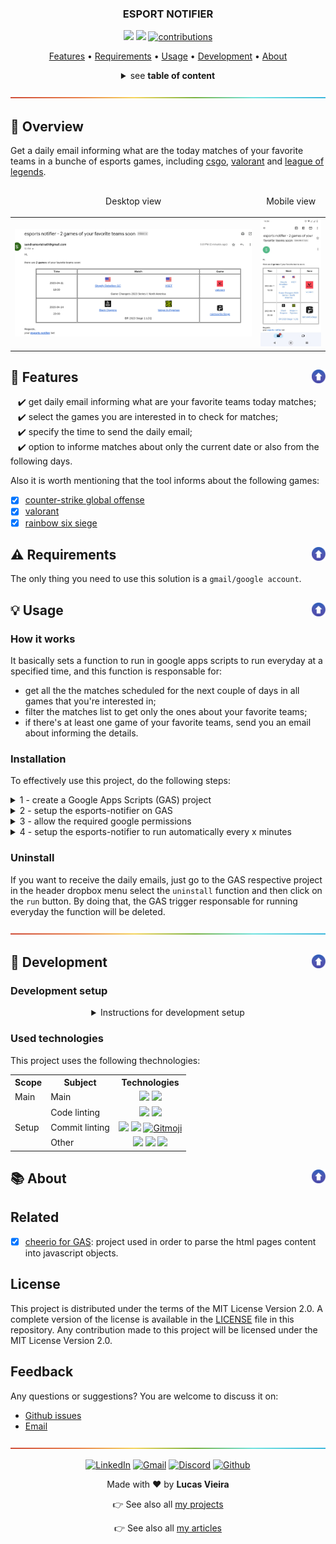 <a name="TOC"></a>

<h3 align="center">
  ESPORT NOTIFIER
</h3>

<div align="center">
  <a href="https://nodejs.org/en/"><img src="https://img.shields.io/badge/made%20with-node-1f425f?logo=node.js&.svg" /></a>
  <a href="https://www.google.com/script/start/"><img src="https://img.shields.io/badge/apps%20script-4285F4?logo=google&logoColor=white" /></a>
  <a href="https://github.com/lucasvtiradentes/esports-notifier#contributing"><img src="https://img.shields.io/badge/contributions-welcome-brightgreen.svg?style=flat" alt="contributions" /></a>
</div>

<p align="center">
  <a href="#dart-features">Features</a> • <a href="#warning-requirements">Requirements</a> • <a href="#bulb-usage">Usage</a> • <a href="#wrench-development">Development</a>  • <a href="#books-about">About</a>
</p>

<details>
  <summary align="center"><span>see <b>table of content</b></span></summary>
  <p align="center">
    <ul>
      <!-- <li><a href="#trumpet-overview">Overview</a></li> -->
      <!-- <li><a href="#pushpin-table-of-contents">TOC</a></li> -->
      <li><a href="#dart-features">Features</a></li>
      <li><a href="#warning-requirements">Requirements</a></li>
      <li>
        <a href="#bulb-usage">Usage</a>
        <ul>
          <li><a href="#how-it-works">How it works?</a></li>
          <li><a href="#installation">Installation</a></li>
          <li><a href="#uninstall">Uninstall</a></li>
        </ul>
      </li>
      <li>
        <a href="#wrench-development">Development</a>
        <ul>
          <li><a href="#development-setup">Development setup</a></li>
          <li><a href="#used-technologies">Used technologies</a></li>
        </ul>
      </li>
      <li>
        <a href="#books-about">About</a>
        <ul>
          <li><a href="#related">Related</a></li>
          <li><a href="#license">License</a></li>
          <li><a href="#feedback">Feedback</a></li>
        </ul>
      </li>
    </ul>
  </p>
</details>

<a href="#"><img src="./.github/images/divider.png" /></a>

## :trumpet: Overview

Get a daily email informing what are the today matches of your favorite teams in a bunche of esports games, including [csgo](https://www.counter-strike.net/), [valorant](https://playvalorant.com/) and [league of legends](https://www.leagueoflegends.com/).

<div align="center">
  <table align="center">
    <thead>
      <tr>
        <td><p align="center">Desktop view</p></td>
        <td><p align="center">Mobile view</p></td>
      </tr>
    </thead>
    <tbody>
      <tr>
        <td><img width="100%" src="./.github/images/desktop.png"></td>
        <td><img width="200px" src="./.github/images/mobile.jpeg"></td>
      </tr>
    </tbody>
 </table>
</div>

## :dart: Features<a href="#TOC"><img align="right" src="./.github/images/up_arrow.png" width="22"></a>

&nbsp;&nbsp;&nbsp;✔️ get daily email informing what are your favorite teams today matches;<br>
&nbsp;&nbsp;&nbsp;✔️ select the games you are interested in to check for matches;<br>
&nbsp;&nbsp;&nbsp;✔️ specify the time to send the daily email;<br>
&nbsp;&nbsp;&nbsp;✔️ option to informe matches about only the current date or also from the following days.<br>

Also it is worth mentioning that the tool informs about the following games:

- [x] [counter-strike global offense](https://liquipedia.net/counterstrike/Liquipedia:Matches)
- [x] [valorant](https://www.vlr.gg/matches)
- [x] [rainbow six siege](https://siege.gg/matches)
<!-- - [ ] overwatch 2
- [ ] dota 2
- [ ] league of legends
- [ ] free fire
- [ ] rocket league
- [ ] call of duty -->

## :warning: Requirements<a href="#TOC"><img align="right" src="./.github/images/up_arrow.png" width="22"></a>

The only thing you need to use this solution is a `gmail/google account`.

## :bulb: Usage<a href="#TOC"><img align="right" src="./.github/images/up_arrow.png" width="22"></a>

### How it works

It basically sets a function to run in google apps scripts to run everyday at a specified time, and this function is responsable for:

- get all the the matches scheduled for the next couple of days in all games that you're interested in;
- filter the matches list to get only the ones about your favorite teams;
- if there's at least one game of your favorite teams, send you an email about informing the details.

### Installation

To effectively use this project, do the following steps:

<details>
  <summary>1 - create a Google Apps Scripts (GAS) project</summary>
  <div>
    <br>
    <p>Go to the <a href="">google apps script</a> and create a new project by clicking in the button showed in the next image.<br>
    It would be a good idea to rename the project to something like "esports-notifier".</p>
    <p align="center"><img width="500" src="./.github/images/tutorial/tut2.png" /></p>
  </div>
</details>

<details>
  <summary>2 - setup the esports-notifier on GAS</summary>
  <div>
    <br>
    <p>Click on the initial file, which is the <b>rectangle-1</b> on the image.</p>
    <p align="center"><img width="500" src="./.github/images/tutorial/tut3.png" /></p>
    <p>Replace the initial content present in the <b>rectangle-2</b> with the content present in <a href="./src/notifier.js">notifier.js</a>.</p>
    <blockquote>
      <p><span>⚠️ Warning</span><br>
       Remember to update the <code>CONFIGS</code> object according to your data and needs.</p>
    </blockquote>

<pre>
<!-- <DYNFIELD:GAS_SETUP> -->
const CONFIGS = {
  esports: {
    favoriteTeams: ['loud', 'mibr', 'imperial', 'syko'], // specify your favorite teams
    games: {                                             // select the games you're interested
      csgo: true,
      valorant: true,
      rainbowSixSiege: true,
      dota: false,
      lol: false,
      rocketLeague: false,
      overwatch: false,
      callOfDuty: false,
      freeFire: false
    }
  },
  datetime: {
    timeToSendEmail: '07:00',                            // time to send the daily email if there is at least on game of your favorite teams
    diffHoursFromGmtTimezone: -3                         // specify the hour difference between your timezone and GMT timezone (UTC 0)
  },
  settings: {
    notifyOnlyAboutTodayGames: true,                     // if 'false' it will alse send email in case of matchs of favorite teams in the next days
    strictTeamComparasion: false,                        // if 'true' the name of the teams must be exact in all the matches source sites
    maintanceMode: false,                                // development option dont need to change
    loopFunction: 'checkTodayGames'                      // development option dont need to change
  }
};

function getEsportsNotifier() {
  const version = "0.0.1"
  const content = getGithubFileContent('lucasvtiradentes/esports-notifier', 'master');
  eval(`this.EsportsNotifier = ` + content);
  const esportsNotifier = new EsportsNotifier(CONFIGS);
  return esportsNotifier;
}

function checkTodayGames() {
  const esportsNotifier = getEsportsNotifier();
  esportsNotifier.checkTodayGames();
}

function setup() {
  const esportsNotifier = getEsportsNotifier();
  esportsNotifier.install();
}

function uninstall() {
  const esportsNotifier = getEsportsNotifier();
  esportsNotifier.uninstall();
}

function getGithubFileContent(repository, branch) {
  const filePath = 'dist/EsportsNotifier.min.js';
  const final_link = `https://api.github.com/repos/${repository}/contents/${filePath}${branch ? `?ref=${branch}` : ''}`;
  const response = UrlFetchApp.fetch(final_link, { method: 'get', contentType: 'application/json' });
  const base64Content = JSON.parse(response.toString()).content;
  const decodedArr = Utilities.base64Decode(base64Content);
  const decodedAsString = Utilities.newBlob(decodedArr).getDataAsString();
  return decodedAsString;
}
<!-- </DYNFIELD:GAS_SETUP> -->
</pre>
  </div>
</details>

<details>
  <summary>3 - allow the required google permissions</summary>
  <div>
    <br>
    <p>Go to the project settings by clicking on the <b>first image rectangle</b>. After that, check the option to show the <code>appsscript.json</code> in our project, a file that manages the required google api access.</p>
    <div align="center">
      <table>
        <tr>
          <td align="center">
            <img height="300px" src="./.github/images/tutorial/tut4.1.png" />
          </td>
          <td align="center">
            <img width="300px" src="./.github/images/tutorial/tut4.2.png" />
          </td>
        </tr>
      </table>
    </div>
    <p>Go back to the project files, and replace the content present in the <code>appsscript.json</code> with the following code:</p>    <p align="center"><img width="500" src="./.github/images/tutorial/tut5.png" /></p>
    <pre>
<!-- <DYNFIELD:GAS_APPSSCRIPT> -->
{
  "timeZone": "Etc/GMT",
  "dependencies": {
    "libraries": [
      {
        "userSymbol": "Cheerio",
        "version": "14",
        "libraryId": "1ReeQ6WO8kKNxoaA_O0XEQ589cIrRvEBA9qcWpNqdOP17i47u6N9M5Xh0"
      }
    ]
  },
  "oauthScopes": [
    "https://www.googleapis.com/auth/script.scriptapp",
    "https://www.googleapis.com/auth/script.external_request",
    "https://www.googleapis.com/auth/script.send_mail",
    "https://www.googleapis.com/auth/userinfo.email"
  ],
  "exceptionLogging": "STACKDRIVER",
  "runtimeVersion": "V8"
}
<!-- </DYNFIELD:GAS_APPSSCRIPT> -->
</pre>
  </div>
</details>

<details>
  <summary>4 - setup the esports-notifier to run automatically every x minutes</summary>
  <div>
    <br>
    <p>Just follow what the bellow image shows, which is to select the <code>setup</code> function and run it.<br>
    After, a popup will appear asking your permission, and you'll have to accept it.</p>
    <p align="center"><img width="500" src="./.github/images/tutorial/tut6.webp" /></p>
  </div>
</details>

### Uninstall

If you want to receive the daily emails, just go to the GAS respective project in the header dropbox menu select the `uninstall` function and then click on the `run` button. By doing that, the GAS trigger responsable for running everyday the function will be deleted.

<a href="#"><img src="./.github/images/divider.png" /></a>

## :wrench: Development<a href="#TOC"><img align="right" src="./.github/images/up_arrow.png" width="22"></a>

### Development setup

<details>
  <summary align="center">Instructions for development setup</summary>
  <div>
<br>
To setup this project in your computer, run the following commands:

```bash
# Clone this repository
$ git clone https://github.com/lucasvtiradentes/esports-notifier

# Go into the repository
$ cd esports-notifier

# Install dependencies
$ npm install
```

If you want to contribute to the project, fork the project, make the necessary changes, and to test your work you can load your version in apps scripts with almost no effort: replace the content of the <code>getEsportsNotifier</code> function with the following code:

```js
function getEsportsNotifier() {
  // const version = "0.0.1" // version
  // const content = getEsportsProduction(version)
  const content = getEsportsDevelopment('yourgithub/project-fork', 'develop');
  eval(content);
  const esportsNotifier = new EsportsNotifier(CONFIGS);
  return esportsNotifier;
}

function getEsportsProduction(version) {
  return UrlFetchApp.fetch(`https://cdn.jsdelivr.net/npm/esports-notifier@${version}`).getContentText();
}

function getEsportsDevelopment(repository, branch) {
  const filePath = 'dist/EsportsNotifier.min.js';
  const final_link = `https://api.github.com/repos/${repository}/contents/${filePath}${branch ? `?ref=${branch}` : ''}`;
  const response = UrlFetchApp.fetch(final_link, { method: 'get', contentType: 'application/json' });
  const base64Content = JSON.parse(response.toString()).content;
  const decodedArr = Utilities.base64Decode(base64Content);
  const decodedAsString = Utilities.newBlob(decodedArr).getDataAsString();
  return decodedAsString;
}
```

This will allow you to **esports-notifier** source place (github repository or npm package) and specified version.

  </div>
</details>

### Used technologies

This project uses the following thechnologies:

<div align="center">
  <table>
    <tr>
      <th>Scope</th>
      <th>Subject</th>
      <th>Technologies</th>
    </tr>
    <tr>
      <td rowspan="1">Main</td>
      <td>Main</td>
      <td align="center">
        <a href="https://nodejs.org/"><img src="https://img.shields.io/badge/Node.js-339933?logo=nodedotjs&logoColor=white"></a>
        <a href="https://www.typescriptlang.org/"><img src="https://img.shields.io/badge/TypeScript-007ACC?logo=typescript&logoColor=white"></a>
      </td>
    </tr>
    <tr>
      <td rowspan="3">Setup</td>
      <td>Code linting</td>
      <td align="center">
        <a href="https://github.com/prettier/prettier"><img src="https://img.shields.io/badge/prettier-1A2C34?logo=prettier&logoColor=F7BA3E"></a>
        <a href="https://github.com/eslint/eslint"><img src="https://img.shields.io/badge/eslint-3A33D1?logo=eslint&logoColor=white"></a>
      </td>
    </tr>
    <tr>
      <!-- <td rowspan="2">Setup</td> -->
      <td>Commit linting</td>
      <td align="center">
      <a target="_blank" href="https://github.com/conventional-changelog/commitlint"><img src="https://img.shields.io/badge/commitlint-red?logo=commitlint&logoColor=white"></a>
      <a target="_blank" href="https://github.com/commitizen/cz-cli"><img src="https://img.shields.io/badge/commitizen-pink?logo=conventionalcommits&logoColor=white"></a>
      <a href="https://gitmoji.dev"><img
    src="https://img.shields.io/badge/gitmoji-%20😜%20😍-FFDD67.svg?style=flat-square"
    alt="Gitmoji"/></a>
      </td>
    </tr>
    <tr>
      <!-- <td rowspan="2">Setup</td> -->
      <td>Other</td>
      <td align="center">
        <a href="https://editorconfig.org/"><img src="https://img.shields.io/badge/Editor%20Config-E0EFEF?logo=editorconfig&logoColor=000"></a>
        <a target="_blank" href="https://github.com/typicode/husky"><img src="https://img.shields.io/badge/🐶%20husky-green?logo=husky&logoColor=white"></a>
        <a target="_blank" href="https://github.com/okonet/lint-staged"><img src="https://img.shields.io/badge/🚫%20lint%20staged-yellow?&logoColor=white"></a>
      </td>
    </tr>
  </table>
</div>

## :books: About<a href="#TOC"><img align="right" src="./.github/images/up_arrow.png" width="22"></a>

## Related

- [x] [cheerio for GAS](https://github.com/tani/cheeriogs): project used in order to parse the html pages content into javascript objects.

## License

This project is distributed under the terms of the MIT License Version 2.0. A complete version of the license is available in the [LICENSE](LICENSE) file in this repository. Any contribution made to this project will be licensed under the MIT License Version 2.0.

## Feedback

Any questions or suggestions? You are welcome to discuss it on:

- [Github issues](https://github.com/lucasvtiradentes/esports-notifier/issues)
- [Email](mailto:lucasvtiradentes@gmail.com)

<a href="#"><img src="./.github/images/divider.png" /></a>

<div align="center">
  <p>
    <a target="_blank" href="https://www.linkedin.com/in/lucasvtiradentes/"><img src="https://img.shields.io/badge/-linkedin-blue?logo=Linkedin&logoColor=white" alt="LinkedIn"></a>
    <a target="_blank" href="mailto:lucasvtiradentes@gmail.com"><img src="https://img.shields.io/badge/gmail-red?logo=gmail&logoColor=white" alt="Gmail"></a>
    <a target="_blank" href="https://discord.com/users/262326726892191744"><img src="https://img.shields.io/badge/discord-5865F2?logo=discord&logoColor=white" alt="Discord"></a>
    <a target="_blank" href="https://github.com/lucasvtiradentes/"><img src="https://img.shields.io/badge/github-gray?logo=github&logoColor=white" alt="Github"></a>
  </p>
  <p>Made with ❤️ by <b>Lucas Vieira</b></p>
  <p>👉 See also all <a href="https://github.com/lucasvtiradentes/lucasvtiradentes/blob/master/portfolio/PROJECTS.md#TOC">my projects</a></p>
  <p>👉 See also all <a href="https://github.com/lucasvtiradentes/my-tutorials/blob/master/README.md#TOC">my articles</a></p>
</div>

